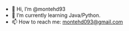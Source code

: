 - 👋 Hi, I’m @montehd93
- 🌱 I’m currently learning Java/Python.
- 📫 How to reach me: montehd093@gmail.com
